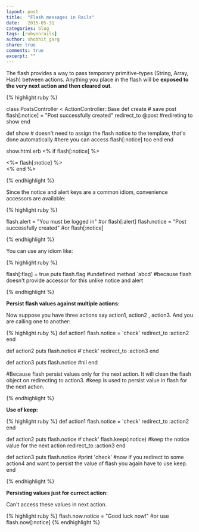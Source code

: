```yaml
---
layout: post
title:  "Flash messages in Rails"
date:   2015-05-31
categories: blog
tags: [rubyonrails]
author: shobhit_garg
share: true
comments: true
excerpt: ""
---
```


The flash provides a way to pass temporary primitive-types (String, Array, Hash) between actions. Anything you place in the flash will be __exposed to the very next action and then cleared out__.


{% highlight ruby %}

class PostsController < ActionController::Base
  def create
    # save post
    flash[:notice] = "Post successfully created"
    redirect_to @post #redireting to show
  end

  def show
    # doesn't need to assign the flash notice to the template, that's done automatically
    #here you can access flash[:notice] too
  end
end


show.html.erb
  <% if flash[:notice] %>
    <div class="notice"><%= flash[:notice] %></div>
  <% end %>

{% endhighlight %}

Since the notice and alert keys are a common idiom, convenience accessors are available:

{% highlight ruby %}

flash.alert = "You must be logged in" #or flash[:alert]
flash.notice = "Post successfully created" #or flash[:notice]

{% endhighlight %}

You can use any idiom like:

{% highlight ruby %}

flash[:flag] = true
puts flash.flag 
#undefined method `abcd' 
#because flash doesn't provide accessor for this unlike notice and alert

{% endhighlight %}


__Persist flash values against multiple actions:__

Now suppose you have three actions say action1, action2 , action3. And you are calling one to another:

{% highlight ruby %}
def action1
 	flash.notice = 'check'
 	redirect_to :action2
end


def action2
	puts flash.notice
	#'check'
	redirect_to :action3
end


def action3
	puts flash.notice
	#nil
end

#Because flash persist values only for the next action. It will clean the flash object on redirecting to action3.
#keep is used to persist value in flash for the next action.

{% endhighlight %}

__Use of keep:__

{% highlight ruby %}
def action1
 	flash.notice = 'check'
 	redirect_to :action2
end


def action2
	puts flash.notice
	#'check'
	flash.keep(:notice) 
	#keep the notice value for the next action
	redirect_to :action3
end


def action3
	puts flash.notice
	#print 'check'
	#now if you redirect to some action4 and want to persist the value of flash you again have to use keep.
end

{% endhighlight %}


__Persisting values just for currect action:__

Can't access these values in next action.

{% highlight ruby %}
flash.now.notice = "Good luck now!"
#or use flash.now[:notice] 
{% endhighlight %}




